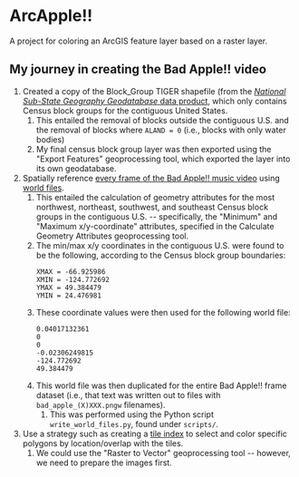 # ArcApple!!
A project for coloring an ArcGIS feature layer based on a raster layer.
## My journey in creating the Bad Apple!! video
1. Created a copy of the Block_Group TIGER shapefile (from the [*National Sub-State Geography Geodatabase* data product](https://www.census.gov/geographies/mapping-files/time-series/geo/tiger-geodatabase-file.2023.html), which only contains Census block groups for the contiguous United States.
   1. This entailed the removal of blocks outside the contiguous U.S. and the removal of blocks where `ALAND = 0` (i.e., blocks with only water bodies)
   2. My final census block group layer was then exported using the "Export Features" geoprocessing tool, which exported the layer into its own geodatabase.
2. Spatially reference [every frame of the Bad Apple!! music video](https://archive.org/details/bad_apple_is.7z) using [world files](https://gavinr.com/georeference-image-extent-arcgis-pro/).
   1. This entailed the calculation of geometry attributes for the most northwest, northeast, southwest, and southeast Census block groups in the contiguous U.S. -- specifically, the "Minimum" and "Maximum x/y-coordinate" attributes, specified in the Calculate Geometry Attributes geoprocessing tool.
   2. The min/max x/y coordinates in the contiguous U.S. were found to be the following, according to the Census block group boundaries:
         ```
         XMAX = -66.925986
         XMIN = -124.772692
         YMAX = 49.384479
         YMIN = 24.476981
         ```
   3. These coordinate values were then used for the following world file:
         ```
         0.04017132361
         0
         0
         -0.02306249815
         -124.772692
         49.384479
         ```
   4. This world file was then duplicated for the entire Bad Apple!! frame dataset (i.e., that text was written out to files with `bad_apple_(X)XXX.pngw` filenames).
      1. This was performed using the Python script `write_world_files.py`, found under `scripts/`.
3. Use a strategy such as creating a [tile index](https://gis.stackexchange.com/questions/229133/how-to-select-the-polygons-based-on-a-raster) to select and color specific polygons by location/overlap with the tiles.
   1. We could use the "Raster to Vector" geoprocessing tool -- however, we need to prepare the images first.